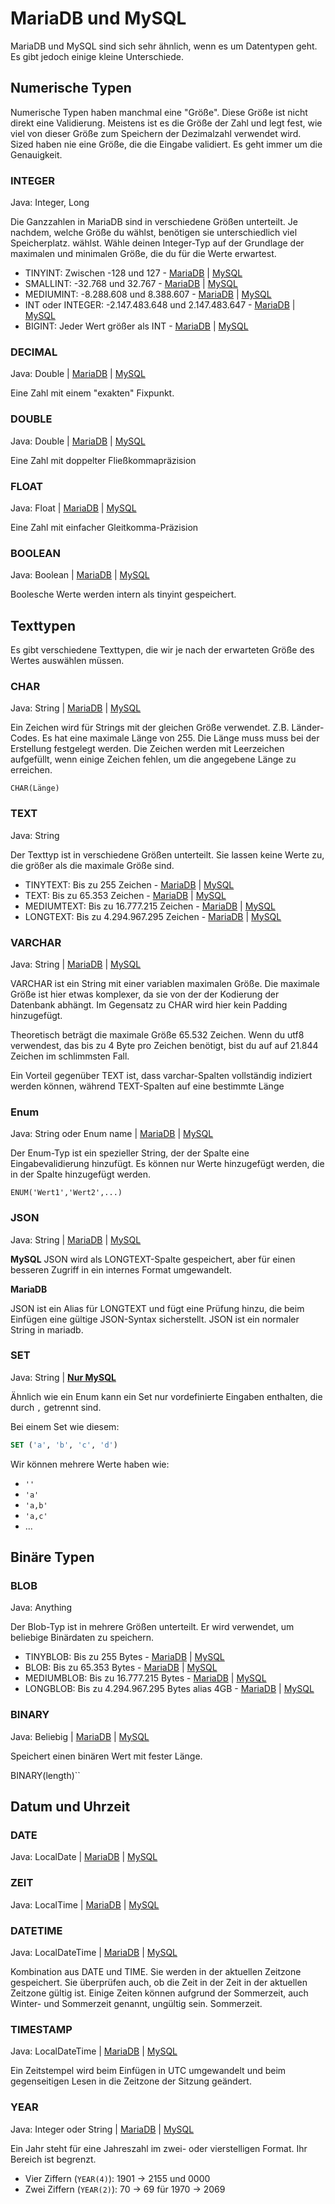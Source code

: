 # MariaDB und MySQL

MariaDB und MySQL sind sich sehr ähnlich, wenn es um Datentypen geht. Es gibt jedoch einige kleine Unterschiede.

## Numerische Typen

Numerische Typen haben manchmal eine "Größe". Diese Größe ist nicht direkt eine Validierung. Meistens ist es die Größe der Zahl
und legt fest, wie viel von dieser Größe zum Speichern der Dezimalzahl verwendet wird. Sized haben nie eine Größe, die die Eingabe validiert. Es geht
immer um die Genauigkeit.

### INTEGER

Java: Integer, Long

Die Ganzzahlen in MariaDB sind in verschiedene Größen unterteilt. Je nachdem, welche Größe du wählst, benötigen sie unterschiedlich viel Speicherplatz.
wählst. Wähle deinen Integer-Typ auf der Grundlage der maximalen und minimalen Größe, die du für die Werte erwartest.

- TINYINT: Zwischen -128 und 127 - [MariaDB](https://mariadb.com/kb/en/tinyint/)
  | [MySQL](https://dev.mysql.com/doc/refman/8.0/en/integer-types.html)
- SMALLINT: -32.768 und 32.767 - [MariaDB](https://mariadb.com/kb/en/smallint/)
  | [MySQL](https://dev.mysql.com/doc/refman/8.0/en/integer-types.html)
- MEDIUMINT: -8.288.608 und 8.388.607 - [MariaDB](https://mariadb.com/kb/en/mediumint/)
  | [MySQL](https://dev.mysql.com/doc/refman/8.0/en/integer-types.html)
- INT oder INTEGER: -2.147.483.648 und 2.147.483.647 - [MariaDB](https://mariadb.com/kb/en/int/)
  | [MySQL](https://dev.mysql.com/doc/refman/8.0/en/integer-types.html)
- BIGINT: Jeder Wert größer als INT - [MariaDB](https://mariadb.com/kb/en/bigint/)
  | [MySQL](https://dev.mysql.com/doc/refman/8.0/en/integer-types.html)

### DECIMAL

Java: Double | [MariaDB](https://mariadb.com/kb/en/decimal/)
| [MySQL](https://dev.mysql.com/doc/refman/8.0/en/fixed-point-types.html)

Eine Zahl mit einem "exakten" Fixpunkt.

### DOUBLE

Java: Double | [MariaDB](https://mariadb.com/kb/en/double/)
| [MySQL](https://dev.mysql.com/doc/refman/8.0/en/floating-point-types.html)

Eine Zahl mit doppelter Fließkommapräzision

### FLOAT

Java: Float | [MariaDB](https://mariadb.com/kb/en/float/)
| [MySQL](https://dev.mysql.com/doc/refman/8.0/en/floating-point-types.html)

Eine Zahl mit einfacher Gleitkomma-Präzision

### BOOLEAN

Java: Boolean | [MariaDB](https://mariadb.com/kb/en/boolean/)
| [MySQL](https://dev.mysql.com/doc/refman/8.0/en/other-vendor-data-types.html)

Boolesche Werte werden intern als tinyint gespeichert.

## Texttypen

Es gibt verschiedene Texttypen, die wir je nach der erwarteten Größe des Wertes auswählen müssen.

### CHAR

Java: String | [MariaDB](https://mariadb.com/kb/en/char/) | [MySQL](https://dev.mysql.com/doc/refman/8.0/en/char.html)

Ein Zeichen wird für Strings mit der gleichen Größe verwendet. Z.B. Länder-Codes. Es hat eine maximale Länge von 255. Die Länge muss
muss bei der Erstellung festgelegt werden. Die Zeichen werden mit Leerzeichen aufgefüllt, wenn einige Zeichen fehlen, um die angegebene
Länge zu erreichen.

`CHAR(Länge)`

### TEXT

Java: String

Der Texttyp ist in verschiedene Größen unterteilt. Sie lassen keine Werte zu, die größer als die maximale Größe sind.

- TINYTEXT: Bis zu 255 Zeichen - [MariaDB](https://mariadb.com/kb/en/tinytext/)
  | [MySQL](https://dev.mysql.com/doc/refman/8.0/en/blob.html)
- TEXT: Bis zu 65.353 Zeichen - [MariaDB](https://mariadb.com/kb/en/text/)
  | [MySQL](https://dev.mysql.com/doc/refman/8.0/en/blob.html)
- MEDIUMTEXT: Bis zu 16.777.215 Zeichen - [MariaDB](https://mariadb.com/kb/en/mediumtext/)
  | [MySQL](https://dev.mysql.com/doc/refman/8.0/en/blob.html)
- LONGTEXT: Bis zu 4.294.967.295 Zeichen - [MariaDB](https://mariadb.com/kb/en/longtext/)
  | [MySQL](https://dev.mysql.com/doc/refman/8.0/en/blob.html)

### VARCHAR

Java: String | [MariaDB](https://mariadb.com/kb/en/varchar/)
| [MySQL](https://dev.mysql.com/doc/refman/8.0/en/char.html)

VARCHAR ist ein String mit einer variablen maximalen Größe. Die maximale Größe ist hier etwas komplexer, da sie von der
der Kodierung der Datenbank abhängt. Im Gegensatz zu CHAR wird hier kein Padding hinzugefügt.

Theoretisch beträgt die maximale Größe 65.532 Zeichen. Wenn du utf8 verwendest, das bis zu 4 Byte pro Zeichen benötigt, bist du auf
auf
21.844 Zeichen im schlimmsten Fall.

Ein Vorteil gegenüber TEXT ist, dass varchar-Spalten vollständig indiziert werden können, während TEXT-Spalten auf eine bestimmte
Länge

### Enum

Java: String oder Enum name | [MariaDB](https://mariadb.com/kb/en/enum/)
| [MySQL](https://dev.mysql.com/doc/refman/8.0/en/enum.html)

Der Enum-Typ ist ein spezieller String, der der Spalte eine Eingabevalidierung hinzufügt. Es können nur Werte hinzugefügt werden, die in der Spalte
hinzugefügt werden.

```ENUM('Wert1','Wert2',...)```

### JSON

Java: String | [MariaDB](https://mariadb.com/kb/en/json-data-type/)
| [MySQL](https://dev.mysql.com/doc/refman/8.0/en/json.html)

**MySQL**
JSON wird als LONGTEXT-Spalte gespeichert, aber für einen besseren Zugriff in ein internes Format umgewandelt.

**MariaDB**

JSON ist ein Alias für LONGTEXT und fügt eine Prüfung hinzu, die beim Einfügen eine gültige JSON-Syntax sicherstellt. JSON ist ein normaler String in
mariadb.

### SET

Java: String | **[Nur MySQL](https://dev.mysql.com/doc/refman/8.0/en/set.html)**

Ähnlich wie ein Enum kann ein Set nur vordefinierte Eingaben enthalten, die durch `,` getrennt sind.

Bei einem Set wie diesem:

```sql
SET ('a', 'b', 'c', 'd')
```

Wir können mehrere Werte haben wie:

- `''`
- `'a'`
- `'a,b'`
- `'a,c'`
- ...

## Binäre Typen

### BLOB

Java: Anything

Der Blob-Typ ist in mehrere Größen unterteilt. Er wird verwendet, um beliebige Binärdaten zu speichern.

- TINYBLOB: Bis zu 255 Bytes - [MariaDB](https://mariadb.com/kb/en/tinyblob/)
  | [MySQL](https://dev.mysql.com/doc/refman/8.0/en/blob.html)
- BLOB: Bis zu 65.353 Bytes - [MariaDB](https://mariadb.com/kb/en/blob/)
  | [MySQL](https://dev.mysql.com/doc/refman/8.0/en/blob.html)
- MEDIUMBLOB: Bis zu 16.777.215 Bytes - [MariaDB](https://mariadb.com/kb/en/mediumblob/)
  | [MySQL](https://dev.mysql.com/doc/refman/8.0/en/blob.html)
- LONGBLOB: Bis zu 4.294.967.295 Bytes alias 4GB - [MariaDB](https://mariadb.com/kb/en/longblob/)
  | [MySQL](https://dev.mysql.com/doc/refman/8.0/en/blob.html)

### BINARY

Java: Beliebig | [MariaDB](https://mariadb.com/kb/en/binary/)
| [MySQL](https://dev.mysql.com/doc/refman/8.0/en/binary-varbinary.html)

Speichert einen binären Wert mit fester Länge.

BINARY(length)``

## Datum und Uhrzeit

### DATE

Java: LocalDate | [MariaDB](https://mariadb.com/kb/en/date/)
| [MySQL](https://dev.mysql.com/doc/refman/8.0/en/datetime.html)

### ZEIT

Java: LocalTime | [MariaDB](https://mariadb.com/kb/en/time/)
| [MySQL](https://dev.mysql.com/doc/refman/8.0/en/time.html)

### DATETIME

Java: LocalDateTime | [MariaDB](https://mariadb.com/kb/en/datetime/)
| [MySQL](https://dev.mysql.com/doc/refman/8.0/en/datetime.html)

Kombination aus DATE und TIME. Sie werden in der aktuellen Zeitzone gespeichert. Sie überprüfen auch, ob die Zeit in der
Zeit in der aktuellen Zeitzone gültig ist. Einige Zeiten können aufgrund der Sommerzeit, auch Winter- und Sommerzeit genannt, ungültig sein.
Sommerzeit.

### TIMESTAMP

Java: LocalDateTime | [MariaDB](https://mariadb.com/kb/en/timestamp/)
| [MySQL](https://dev.mysql.com/doc/refman/8.0/en/datetime.html)

Ein Zeitstempel wird beim Einfügen in UTC umgewandelt und beim gegenseitigen Lesen in die Zeitzone der Sitzung geändert.

### YEAR

Java: Integer oder String | [MariaDB](https://mariadb.com/kb/en/year-data-type/)
| [MySQL](https://dev.mysql.com/doc/refman/8.0/en/year.html)

Ein Jahr steht für eine Jahreszahl im zwei- oder vierstelligen Format. Ihr Bereich ist begrenzt.

- Vier Ziffern (`YEAR(4)`): 1901 -> 2155 und 0000
- Zwei Ziffern (`YEAR(2)`): 70 -> 69 für 1970 -> 2069
